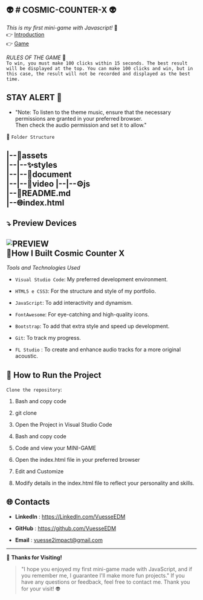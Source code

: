 

👽 # COSMIC-COUNTER-X 👽 
---
 

*This is my first mini-game with Javascript!* 🚀     
👉 [Introduction](https://github.com/VuesseEDM/COSMIC-COUNTER-X/blob/main/assets/document/Progetto%20JavaScript%20Basics%20di%20Vincenzo%20Sorrentino.pdf)    
👉 [Game](https://vuesseedm.github.io/COSMIC-COUNTER-X/)    

*RULES OF THE GAME* 📖    
 ```To win, you must make 100 clicks within 15 seconds. The best result will be displayed at the top. You can make 100 clicks and win, but in this case, the result will not be recorded and displayed as the best time.```

 

##  STAY ALERT  🙌

- "Note: To listen to the theme music, ensure that the necessary permissions are granted in your preferred browser.  
  Then check the audio permission and set it to allow."


📂 ```Folder Structure```   

|--📁assets        
|--|--✨styles  
|--|--📃document     
|--|--🌈video 
|--|--⚙️js            
|--📖README.md     
|--🌐index.html      
---

 ## ⤵️  Preview Devices  

![PREVIEW](https://raw.githubusercontent.com/VuesseEDM/COSMIC-COUNTER-X/main/assets/document/copertina.png)   
 🔧**How I Built Cosmic Counter X** 
---
*Tools and Technologies Used*


- ```Visual Studio Code```: My preferred development environment.  



- ```HTML5 e CSS3```: For the structure and style of my portfolio.


- ```JavaScript```: To add interactivity and dynamism. 


- ```FontAwesome```: For eye-catching and high-quality icons.

  
 - ```Bootstrap```:  To add that extra style and speed up development.

  
 
- ```Git```:  To track my progress.

- ```FL Studio``` :  To create and enhance audio tracks for a more original acoustic.


🚀 **How to Run the Project**  
---

```Clone the repository```:  


1. Bash and copy code

2. git clone   

3. Open the Project in Visual Studio Code   

4. Bash and copy code   


5.  Code and view your MINI-GAME   

6. Open the index.html file in your preferred browser   

7. Edit and Customize   


8. Modify details in the index.html file to reflect your personality and skills.    

🌐 **Contacts**  
---

- **LinkedIn**  : https://LinkedIn.com/VuesseEDM

- **GitHub**  : https://github.com/VuesseEDM

- **Email**  : vuesse2impact@gmail.com
---

🙌 **Thanks for Visiting!**

> "I hope you enjoyed my first mini-game made with JavaScript, and if you remember me, I guarantee I'll make more fun projects." If you have any questions or feedback, feel free to contact me. Thank you for your visit!  👽

